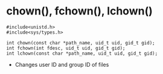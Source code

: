 # chown(), fchown(), lchown()
```
#include<unistd.h>
#include<sys/types.h>

int chown(const char *path_name, uid_t uid, gid_t gid);
int fchown(int fdesc, uid_t uid, gid_t gid);
int lchown(const char *path_name, uid_t uid, gid_t gid);
```

- Changes user ID and group ID of files

